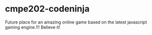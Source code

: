 # cmpe202-codeninja
Future place for an amazing online game based on the latest javascript gaming engine.!!! Believe it!
